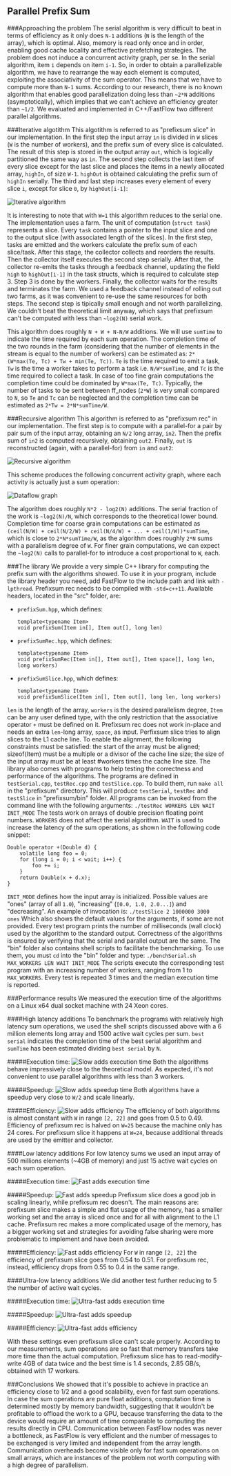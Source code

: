 Parallel Prefix Sum
-------------------

###Approaching the problem
The serial algorithm is very difficult to beat in terms of efficiency as it only does `N-1` additions (`N` is the length of the array), which is optimal. Also, memory is read only once and in order, enabling good cache locality and effective prefetching strategies.
The problem does not induce a concurrent activity graph, per se. In the serial algorithm, item `i` depends on item `i-1`. So, in order to obtain a parallelizable algorithm, we have to rearrange the way each element is computed, exploiting the associativity of the sum operator. This means that we have to compute more than `N-1` sums. According to our research, there is no known algorithm that enables good parallelization doing less than `~2*N` additions (asymptotically), which implies that we can't achieve an efficiency greater than `~1/2`.
We evaluated and implemented in C++/FastFlow two different parallel algorithms.

###Iterative algotithm
This algotithm is referred to as "prefixsum slice" in our implementation.
In the first step the input array `in` is divided in `W` slices (`W` is the number of workers), and the prefix sum of every slice is calculated. The result of this step is stored in the output array `out`, which is logically partitioned the same way as `in`.
The second step collects the last item of every slice except for the last slice and places the items in a newly allocated array, `highIn`, of size `W-1`. `highOut` is obtained calculating the prefix sum of `highIn` serially.
The third and last step increases every element of every slice `i`, except for slice `0`, by `highOut[i-1]`:

![Iterative algorithm](./images/slice.png)

It is interesting to note that with `W=1` this algorithm reduces to the serial one.
The implementation uses a farm. The unit of computation (`struct task`) represents a slice. Every `task` contains a pointer to the input slice and one to the output slice (with associated length of the slices). In the first step, tasks are emitted and the workers calculate the prefix sum of each slice/task. After this stage, the collector collects and reorders the results. Then the collector itself executes the second step serially. After that, the collector re-emits the tasks through a feedback channel, updating the field `high` to `highOut[i-1]` in the task structs, which is required to calculate step 3. Step 3 is done by the workers. Finally, the collector waits for the results and terminates the farm. We used a feedback channel instead of rolling out two farms, as it was convenient to re-use the same resources for both steps.
The second step is tipically small enough and not worth parallelizing. We couldn't beat the theoretical limit anyway, which says that prefixsum can't be computed with less than `~log2(N)` serial work.

This algorithm does roughly `N + W + N-N/W` additions.
We will use `sumTime` to indicate the time required by each sum operation. The completion time of the two rounds in the farm (considering that the number of elements in the stream is equal to the number of workers) can be estimated as: `2*(W*max(Te, Tc) + Tw + min(Te, Tc))`. `Te` is the time required to emit a task, `Tw` is the time a worker takes to perform a task i.e. `N/W*sumTime`, and `Tc` is the time required to collect a task. In case of too fine grain computations the completion time could be dominated by `W*max(Te, Tc)`. Typically, the number of tasks to be sent between ff_nodes (`2*W`) is very small compared to `N`, so `Te` and `Tc` can be neglected and the completion time can be estimated as `2*Tw = 2*N*sumTime/W`.

###Recursive algorithm
This algorithm is referred to as "prefixsum rec" in our implementation.
The first step is to compute with a parallel-for a pair by pair sum of the input array, obtaining an `N/2` long array, `in2`. Then the prefix sum of `in2` is computed recursively, obtaining `out2`. Finally, `out` is reconstructed (again, with a parallel-for) from `in` and `out2`:

![Recursive algorithm](./images/rec.png)

This scheme produces the following concurrent activity graph, where each activity is actually just a sum operation:

![Dataflow graph](./images/dataflow_small.png)

The algorithm does roughly `N*2 - log2(N)` additions.
The serial fraction of the work is `~log2(N)/N`, which corresponds to the theoretical lower bound.
Completion time for coarse grain computations can be estimated as `(ceil(N/W) + ceil(N/2/W) + ceil(N/4/W) + ... + ceil(1/W))*sumTime`, which is close to `2*N*sumTime/W`, as the algorithm does roughly `2*N` sums with a parallelism degree of `W`. For finer grain computations, we can expect the `~log2(N)` calls to parallel-for to introduce a cost proportional to `W`, each.

###The library
We provide a very simple C++ library for computing the prefix sum with the algorithms showed. To use it in your program, include the library header you need, add FastFlow to the include path and link with `-lpthread`. Prefixsum rec needs to be compiled with `-std=c++11`. Available headers, located in the "src" folder, are:

- 	`prefixSum.hpp`, which defines:

		template<typename Item>
		void prefixSum(Item in[], Item out[], long len)

- 	`prefixSumRec.hpp`, which defines:

		template<typename Item>
		void prefixSumRec(Item in[], Item out[], Item space[], long len, long workers)

- 	`prefixSumSlice.hpp`, which defines:
	
		template<typename Item>
		void prefixSumSlice(Item in[], Item out[], long len, long workers)

`len` is the length of the array, `workers` is the desired parallelism degree, `Item` can be any user defined type, with the only restriction that the associative operator `+` must be defined on it. Prefixsum rec does not work in-place and needs an extra `len`-long array, `space`, as input. Perfixsum slice tries to align slices to the L1 cache line. To enable the alignment, the following constraints must be satisfied: the start of the array must be aligned; sizeof(Item) must be a multiple or a divisor of the cache line size; the size of the input array must be at least #workers times the cache line size.
The library also comes with programs to help testing the correctness and performance of the algorithms. The programs are defined in `testSerial.cpp`, `testRec.cpp` and `testSlice.cpp`. To build them, run `make all` in the "prefixsum" directory. This will produce `testSerial`, `testRec` and `testSlice` in "prefixsum/bin" folder.
All programs can be invoked from the command line with the following arguments:
`./testRec WORKERS LEN WAIT INIT_MODE`
The tests work on arrays of double precision floating point numbers. `WORKERS` does not affect the serial algorithm. `WAIT` is used to increase the latency of the sum operations, as shown in the following code snippet:

	Double operator +(Double d) {
		volatile long foo = 0;
		for (long i = 0; i < wait; i++) {
			foo += i;
		}
		return Double(x + d.x);
	}

`INIT_MODE` defines how the input array is initialized. Possible values are "ones" (array of all `1.0`), "increasing" (`[0.0, 1.0, 2.0...]`) and "decreasing". An example of invocation is:
`./testSlice 2 1000000 3000 ones`
Which also shows the default values for the arguments, if some are not provided.
Every test program prints the number of milliseconds (wall clock) used by the algorithm to the standard output. Correctness of the algorithms is ensured by verifying that the serial and parallel output are the same.
The "bin" folder also contains shell scripts to facilitate the benchmarking. To use them, you must `cd` into the "bin" folder and type:
`./benchSerial.sh MAX_WORKERS LEN WAIT INIT_MODE`
The scripts execute the corresponding test program with an increasing number of workers, ranging from 1 to `MAX_WORKERS`. Every test is repeated 3 times and the median execution time is reported.

###Performance results
We measured the execution time of the algorithms on a Linux x64 dual socket machine with 24 Xeon cores.

####High latency additions
To benchmark the programs with relatively high latency sum operations, we used the shell scripts discussed above with a 6 million elements long array and 1500 active wait cycles per sum. `best serial` indicates the completion time of the best serial algorithm and `sumTime` has been estimated dividing `best serial` by `N`.

#####Execution time:
![Slow adds execution time](./images/slowadds_exec_time.png)
Both the algorithms behave impressively close to the theoretical model. As expected, it's not convenient to use parallel algorithms with less than 3 workers.

#####Speedup:
![Slow adds speedup time](./images/slowadds_speedup.png)
Both algorithms have a speedup very close to `W/2` and scale linearly.

#####Efficiency:
![Slow adds efficiency](./images/slowadds_efficiency.png)
The efficiency of both algorithms is almost constant with `W` in range `[2, 22]` and goes from 0.5 to 0.49. Efficiency of prefixsum rec is halved on `W=25` because the machine only has 24 cores. For prefixsum slice it happens at `W=24`, because additional threads are used by the emitter and collector.

####Low latency additions
For low latency sums we used an input array of 500 millions elements (~4GB of memory) and just 15 active wait cycles on each sum operation.

#####Execution time:
![Fast adds execution time](./images/fastadds_exec_time.png)

#####Speedup:
![Fast adds speedup](./images/fastadds_speedup.png)
Prefixsum slice does a good job in scaling linearly, while prefixsum rec doesn't. The main reasons are: prefixsum slice makes a simple and flat usage of the memory, has a smaller working set and the array is sliced once and for all with alignment to the L1 cache. Prefixsum rec makes a more complicated usage of the memory, has a bigger working set and strategies for avoiding false sharing were more problematic to implement and have been avoided.

#####Efficiency:
![Fast adds efficiency](./images/fastadds_efficiency.png)
For `W` in range `[2, 22]` the efficiency of prefixsum slice goes from 0.54 to 0.51. For prefixsum rec, instead, efficiency drops from 0.55 to 0.4 in the same range.

####Ultra-low latency additions
We did another test further reducing to 5 the number of active wait cycles.

#####Execution time:
![Ultra-fast adds execution time](./images/ultrafast_exec_time.png)

#####Speedup:
![Ultra-fast adds speedup](./images/ultrafast_speedup.png)

#####Efficiency:
![Ultra-fast adds efficiency](./images/ultrafast_efficiency.png)

With these settings even prefixsum slice can't scale properly. According to our measurements, sum operations are so fast that memory transfers take more time than the actual computation. Prefixsum slice has to read-modify-write 4GB of data twice and the best time is 1.4 seconds, 2.85 GB/s, obtained with 17 workers.

###Conclusions
We showed that it's possible to achieve in practice an efficiency close to 1/2 and a good scalability, even for fast sum operations.
In case the sum operations are pure float additions, computation time is determined mostly by memory bandwidth, suggesting that it wouldn't be profitable to offload the work to a GPU, because transferring the data to the device would require an amount of time comparable to computing the results directly in CPU.
Communication between FastFlow nodes was never a bottleneck, as FastFlow is very efficient and the number of messages to be exchanged is very limited and independent from the array length. Communication overheads become visible only for fast sum operations on small arrays, which are instances of the problem not worth computing with a high degree of parallelism.
